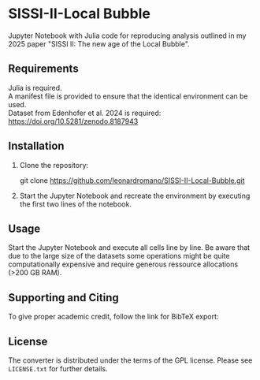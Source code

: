 SISSI-II-Local Bubble
=====================

Jupyter Notebook with Julia code for reproducing analysis outlined in my 2025 paper "SISSI II: The new age of the Local Bubble".   

## Requirements

Julia is required.   
A manifest file is provided to ensure that the identical environment can be used.   
Dataset from Edenhofer et al. 2024 is required: https://doi.org/10.5281/zenodo.8187943

## Installation

1. Clone the repository:

    git clone https://github.com/leonardromano/SISSI-II-Local-Bubble.git

2. Start the Jupyter Notebook and recreate the environment by executing the first two lines of the notebook.

## Usage

Start the Jupyter Notebook and execute all cells line by line.
Be aware that due to the large size of the datasets some operations might be quite computationally expensive and require generous ressource allocations (>200 GB RAM).
    
## Supporting and Citing

To give proper academic credit, follow the link for BibTeX export:

## License

The converter is distributed under the terms of the GPL license.
Please see `LICENSE.txt` for further details.
